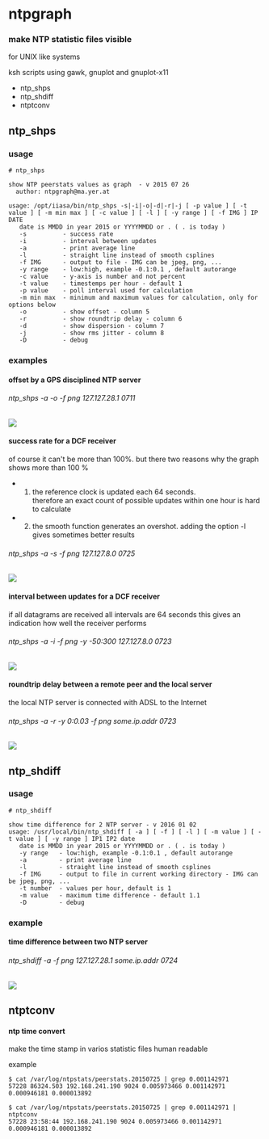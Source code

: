 # ntpgraph

### make NTP statistic files visible 

for UNIX like systems 

ksh scripts using gawk, gnuplot and gnuplot-x11 

* ntp_shps
* ntp_shdiff
* ntptconv


## ntp_shps 

### usage 

    # ntp_shps
     
    show NTP peerstats values as graph  - v 2015 07 26
      author: ntpgraph@ma.yer.at

    usage: /opt/iiasa/bin/ntp_shps -s|-i|-o|-d|-r|-j [ -p value ] [ -t value ] [ -m min max ] [ -c value ] [ -l ] [ -y range ] [ -f IMG ] IP DATE
       date is MMDD in year 2015 or YYYYMMDD or . ( . is today )
       -s          - success rate
       -i          - interval between updates
       -a          - print average line
       -l          - straight line instead of smooth csplines
       -f IMG      - output to file - IMG can be jpeg, png, ...
       -y range    - low:high, example -0.1:0.1 , default autorange
       -c value    - y-axis is number and not percent
       -t value    - timestemps per hour - default 1
       -p value    - poll interval used for calculation
       -m min max  - minimum and maximum values for calculation, only for options below
       -o          - show offset - column 5
       -r          - show roundtrip delay - column 6
       -d          - show dispersion - column 7
       -j          - show rms jitter - column 8
       -D          - debug

### examples 

#### offset by a GPS disciplined NTP server 

###### ntp_shps -a -o -f png 127.127.28.1 0711

![](img/plot_7026.png)

#### success rate for a DCF receiver 

of course it can't be more than 100%.
but there two reasons why the graph shows more than 100 % 
* 1) the reference clock is updated each 64 seconds.  
therefore an exact count of possible updates within one hour is hard to calculate
* 2) the smooth function generates an overshot. 
adding the option -l gives sometimes better results 

###### ntp_shps -a -s -f png 127.127.8.0 0725

![](img/plot_22516.png)


#### interval between updates for a DCF receiver 

if all datagrams are received all intervals are 64 seconds 
this gives an indication how well the receiver performs 

###### ntp_shps -a -i -f png -y -50:300 127.127.8.0 0723

![](img/plot_22693.png)


#### roundtrip delay between a remote peer and the local server 

the local NTP server is connected with ADSL to the Internet 

###### ntp_shps -a -r -y 0:0.03 -f png some.ip.addr 0723 

![](img/plot_7266.png)


## ntp_shdiff 

### usage 

    # ntp_shdiff
     
    show time difference for 2 NTP server - v 2016 01 02
    usage: /usr/local/bin/ntp_shdiff [ -a ] [ -f ] [ -l ] [ -m value ] [ -t value ] [ -y range ] IP1 IP2 date
       date is MMDD in year 2015 or YYYYMMDD or . ( . is today )
       -y range   - low:high, example -0.1:0.1 , default autorange
       -a         - print average line
       -l         - straight line instead of smooth csplines
       -f IMG     - output to file in current working directory - IMG can be jpeg, png, ...
       -t number  - values per hour, default is 1
       -m value   - maximum time difference - default 1.1
       -D         - debug

### example

#### time difference between two NTP server 

###### ntp_shdiff -a -f png 127.127.28.1 some.ip.addr 0724

![](img/plot_7381.png)


## ntptconv 

#### ntp time convert 

make the time stamp in varios statistic files human readable 

example 

    $ cat /var/log/ntpstats/peerstats.20150725 | grep 0.001142971
    57228 86324.503 192.168.241.190 9024 0.005973466 0.001142971 0.000946181 0.000013892
      
    $ cat /var/log/ntpstats/peerstats.20150725 | grep 0.001142971 | ntptconv
    57228 23:58:44 192.168.241.190 9024 0.005973466 0.001142971 0.000946181 0.000013892


